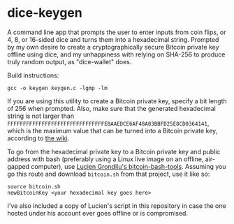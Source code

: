 dice-keygen
===========

A command line app that prompts the user to enter inputs from coin flips, or 4, 8, or 16-sided dice and turns them into a hexadecimal string. Prompted by my own desire to create a cryptographically secure Bitcoin private key offline using dice, and my unhappiness with relying on SHA-256 to produce truly random output, as "dice-wallet" does.

Build instructions:

    gcc -o keygen keygen.c -lgmp -lm

If you are using this utility to create a Bitcoin private key, specify a bit length of 256 when prompted. Also, make sure that the generated hexadecimal string is not larger than `FFFFFFFFFFFFFFFFFFFFFFFFFFFFFFFEBAAEDCE6AF48A03BBFD25E8CD0364141`, which is the maximum value that can be turned into a Bitcoin private key, according to [the wiki](https://en.bitcoin.it/wiki/Private_key#Range_of_valid_private_keys).

To go from the hexadecimal private key to a Bitcoin private key and public address with bash (preferably using a Linux live image on an offline, air-gapped computer), use [Lucien Grondilu's bitcoin-bash-tools](https://github.com/grondilu/bitcoin-bash-tools). Assuming you go this route and download `bitcoin.sh` from that project, use it like so:

    source bitcoin.sh
    newBitcoinKey <your hexadecimal key goes here>

I've also included a copy of Lucien's script in this repository in case the one hosted under his account ever goes offline or is compromised.
